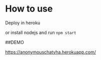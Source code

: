 How to use
=========


Deploy in heroku 

or install nodejs and run 
```npm start```

##DEMO 

https://anonymouschatvha.herokuapp.com/
